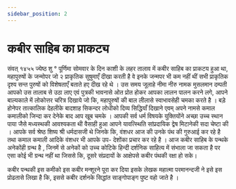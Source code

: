 ```yaml
---
sidebar_position: 2
---
```



# कबीर साहिब का प्राकट्य

संवत्‌ १४५५ ज्येष्ठ शु ° पूर्णिमा  सोमवार के दिन काशी के लहर तालाव में कबीर साहिब का प्राकटय
हुआ था, महापुरुषों के  जन्मोपर जो २ प्राकृतिक सुषुमाएँ  दीखा करती है  वे इनके जन्मपर भी
कम नहीं थीं सभी प्राकृतिक दृश्य सन्त पुरुषों को विशेषताएँ  बताते हए दीख रहे थे । उस समय
जूलाहे नीमा नीरु  नामक मुसलमान दम्पती आपको उस तालाब से उठा लाए एवं पुत्रकी भावनासे
ओत प्रोत  होकर आपका लालन पालन करने लगे, आपने बाल्यकाले में  लोकोत्तर चरित्र
दिखाये जो कि, महापुरुषों की बाल लीलासे स्वाभावसेही चमका करते है  । बड़े होनेपर तात्कालिक
देहलीके बादशाह सिकन्दर लोधीको दिव्य सिद्धियाँ दिखाने एवम्‌ अपने नामसे कमाल कमालीको
जिन्दा कर देनेके बाद आप खूब चमके । आपकी  सर्व धर्म  विषयके  युक्तियोंने  अच्छा उच्च
स्थान पाया जैसे मध्यस्थकी  आवश्यकता थी  वैसाही हुआ आपने यावत्स्थिति    सांप्रदायिक
द्वेष  मिटानेकी  सदा चेष्टा की  । आपके सर्व  श्रेष्ठ शिष्य श्री धर्मदासजी थे जिनके कि, वंशधर
आज की उनके पंथ की गुरुआई कर रहे  है  तथा कमाल कमाली आदिके वंशधर भी आपके  उप-
देशोंका प्रचार कर रहे  है  । आज कबीर साहिब के पन्थके अनेकोंही ग्रन्थ है , जिनमें से अनेकों को
उच्च कोटिके हिन्दी दर्शनिक साहित्य में संभाला जा सकता है पर एसा कोई भी ग्रन्थ नहीं
था जिससे कि, दूसरे संप्रदायों के आक्षेपसे  कबीर पंथकी  रक्षा हो सके।

कबीर पन्थकी  इस कमीको इस कबीर मन्शूरने पूरा कर दिया इसके लेखक महात्मा परमानन्दजी ने इसे इस प्रोढतासे लिखा है कि, इससे कबीर दर्शनके सिद्धांत साङ्गोपाङ्ग पुष्ट वहो जाते है ।